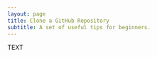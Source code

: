 ```yaml
---
layout: page
title: Clone a GitHub Repository
subtitle: A set of useful tips for beginners.
---
```


TEXT